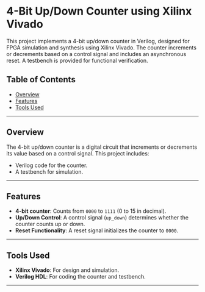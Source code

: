
# 4-Bit Up/Down Counter using Xilinx Vivado

This project implements a 4-bit up/down counter in Verilog, designed for FPGA simulation and synthesis using Xilinx Vivado. The counter increments or decrements based on a control signal and includes an asynchronous reset. A testbench is provided for functional verification.


## Table of Contents
- [Overview](#overview)
- [Features](#features)
- [Tools Used](#tools-used)


---

## Overview
The 4-bit up/down counter is a digital circuit that increments or decrements its value based on a control signal. This project includes:
- Verilog code for the counter.
- A testbench for simulation.

---

## Features
- **4-bit counter**: Counts from `0000` to `1111` (0 to 15 in decimal).
- **Up/Down Control**: A control signal (`up_down`) determines whether the counter counts up or down.
- **Reset Functionality**: A reset signal initializes the counter to `0000`.

---

## Tools Used
- **Xilinx Vivado**: For design and simulation.
- **Verilog HDL**: For coding the counter and testbench.

---






